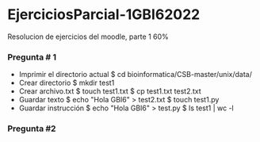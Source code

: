 # EjerciciosParcial-1GBI62022
Resolucion de ejercicios del moodle, parte 1 60%
### Pregunta # 1
- Imprimir el directorio actual
$ cd bioinformatica/CSB-master/unix/data/
- Crear directorio
$ mkdir test1
- Crear archivo.txt
$ touch test1.txt
$ cp test1.txt test2.txt
- Guardar texto
$ echo "Hola GBI6" > test2.txt
$ touch test1.py
- Guardar instrucción
$ echo "Hola GBI6" > test.py
$ ls test1 | wc -l
### Pregunta #2
